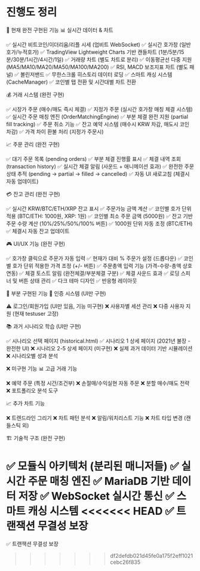 # 진행도 정리

🎯 현재 완전 구현된 기능
📊 실시간 데이터 & 차트

✅ 실시간 비트코인/이더리움/리플 시세 (업비트 WebSocket)
✅ 실시간 호가창 (일반호가/누적호가)
✅ TradingView Lightweight Charts 기반 캔들차트 (1분/5분/15분/30분/1시간/4시간/1일)
✅ 거래량 차트 (별도 차트로 분리)
✅ 이동평균선 다중 지원 (MA5/MA10/MA20/MA50/MA100/MA200)
✅ RSI, MACD 보조지표 차트 (별도 패널)
✅ 볼린저밴드
✅ 무한스크롤 히스토리 데이터 로딩
✅ 스마트 캐싱 시스템 (CacheManager)
✅ 코인별 탭 전환 및 시간대별 차트 전환

💰 거래 시스템 (완전 구현)

✅ 시장가 주문 (매수/매도 즉시 체결)
✅ 지정가 주문 (실시간 호가창 매칭 체결 시스템)
✅ 실시간 주문 매칭 엔진 (OrderMatchingEngine)
✅ 부분 체결 완전 지원 (partial fill tracking)
✅ 주문 취소 기능
✅ 잔고 예약 시스템 (매수시 KRW 차감, 매도시 코인 차감)
✅ 가격 차이 환불 처리 (지정가 주문시)

📈 주문 관리 (완전 구현)

✅ 대기 주문 목록 (pending orders)
✅ 부분 체결 진행률 표시
✅ 체결 내역 조회 (transaction history)
✅ 실시간 체결 알림 (사운드 + 애니메이션 효과)
✅ 완전한 주문 상태 추적 (pending → partial → filled → cancelled)
✅ 자동 UI 새로고침 (체결시 자동 업데이트)

💳 잔고 관리 (완전 구현)

✅ 실시간 KRW/BTC/ETH/XRP 잔고 표시
✅ 주문가능 금액 계산
✅ 코인별 호가 단위 적용 (BTC/ETH: 1000원, XRP: 1원)
✅ 코인별 최소 주문 금액 (5000원)
✅ 잔고 기반 주문 수량 계산 (10%/25%/50%/100% 버튼)
✅ 1000원 단위 자동 조정 (BTC/ETH)
✅ 체결시 자동 잔고 업데이트

🎮 UI/UX 기능 (완전 구현)

✅ 호가창 클릭으로 주문가 자동 입력
✅ 현재가 대비 % 주문가 설정 (드롭다운)
✅ 코인별 호가 단위 적용한 가격 조정 (+/- 버튼)
✅ 주문총액 입력 기능 (가격-수량-총액 상호연동)
✅ 체결 토스트 알림 (완전체결/부분체결 구분)
✅ 체결 사운드 효과
✅ 로딩 스피너 및 버튼 상태 관리
✅ 다크 테마 디자인
✅ 반응형 레이아웃

🔄 부분 구현된 기능
🔐 인증 시스템 (UI만 구현)

⚠️ 로그인/회원가입 (UI만 있음, 기능 미구현)
❌ 사용자별 세션 관리
❌ 다중 사용자 지원 (현재 testuser 고정)

📚 과거 시나리오 학습 (UI만 구현)

✅ 시나리오 선택 페이지 (historical.html)
✅ 시나리오 1 상세 페이지 (2021년 불장 - 완전한 UI)
❌ 시나리오 2-5 상세 페이지 (미구현)
❌ 실제 과거 데이터 기반 시뮬레이션
❌ 시나리오별 성과 분석

❌ 미구현 기능
📊 고급 거래 기능

❌ 예약 주문 (특정 시간/조건부)
❌ 손절매/수익실현 자동 주문
❌ 분할 매수/매도 전략
❌ 포트폴리오 분석 도구

📈 추가 차트 기능

❌ 트렌드라인 그리기
❌ 차트 패턴 분석
❌ 알림/워치리스트 기능
❌ 차트 타입 변경 (캔들스틱 외)

🏗️ 기술적 구조 (완전 구현)

✅ 모듈식 아키텍처 (분리된 매니저들)
✅ 실시간 주문 매칭 엔진
✅ MariaDB 기반 데이터 저장
✅ WebSocket 실시간 통신
✅ 스마트 캐싱 시스템
<<<<<<< HEAD
✅ 트랜잭션 무결성 보장
=======
✅ 트랜잭션 무결성 보장
>>>>>>> df2defdb021d45fe0a175f2eff1021cebc26f835
